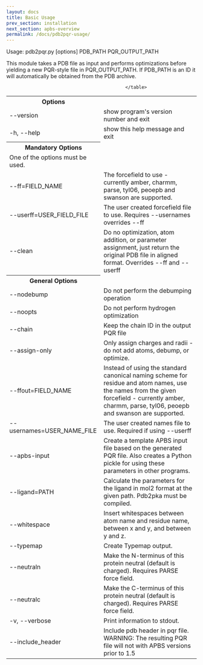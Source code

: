 ```yaml
---
layout: docs
title: Basic Usage
prev_section: installation
next_section: apbs-overview
permalink: /docs/pdb2pqr-usage/
---
```


Usage: pdb2pqr.py [options] PDB_PATH PQR_OUTPUT_PATH

This module takes a PDB file as input and performs optimizations before
yielding a new PQR-style file in PQR_OUTPUT_PATH. If PDB_PATH is an ID it will
automatically be obtained from the PDB archive.

<table><th>Options</th>
	<tr><td>--version</td><td>           show program's version number and exit</td></tr>
	<tr><td>-h, --help</td><td>         show this help message and exit</td></tr>
	<th>Mandatory Options</th>
	<tr><td>One of the options must be used.</td></tr>
	<tr><td>--ff=FIELD_NAME</td><td> The forcefield to use - currently amber, charmm,
		parse, tyl06, peoepb and swanson are supported.</td></tr>
		<tr><td>    --userff=USER_FIELD_FILE</td><td>The user created forcefield file to use. Requires
			--usernames overrides --ff</td></tr>
			<tr><td>    --clean   </td><td>Do no optimization, atom addition, or parameter
				assignment, just return the original PDB file in
				aligned format. Overrides --ff and --userff</td></tr>
				<th>General Options</th>
				<tr><td>--nodebump</td><td>Do not perform the debumping operation</td></tr>
				<tr><td>--noopts</td><td>Do not perform hydrogen optimization</td></tr>
				<tr><td>--chain</td><td>Keep the chain ID in the output PQR file</td></tr>
				<tr><td>--assign-only </td><td>Only assign charges and radii - do not add atoms,
					debump, or optimize.</td></tr>
					<tr><td>--ffout=FIELD_NAME</td><td>Instead of using the standard canonical naming scheme
						for residue and atom names, use the names from the
						given forcefield - currently amber, charmm, parse,
						tyl06, peoepb and swanson are supported.</td></tr>
						<tr><td>--usernames=USER_NAME_FILE</td><td>The user created names file to use. Required if using
							--userff</td></tr>
							<tr><td>--apbs-input</td><td>Create a template APBS input file based on the
								generated PQR file.  Also creates a Python pickle for
								using these parameters in other programs.</td></tr>
								<tr><td>--ligand=PATH </td><td>Calculate the parameters for the ligand in mol2 format
									at the given path. Pdb2pka must be compiled.</td></tr>
									<tr><td>--whitespace</td><td>Insert whitespaces between atom name and residue name,
										between x and y, and between y and z.</td></tr>
										<tr><td>--typemap</td><td>Create Typemap output.</td></tr>
										<tr><td>--neutraln</td><td>Make the N-terminus of this protein neutral (default
											is charged). Requires PARSE force field.</td></tr>
											<tr><td>--neutralc</td><td>Make the C-terminus of this protein neutral (default
												is charged). Requires PARSE force field.</td></tr>
												<tr><td>-v, --verbose</td><td>Print information to stdout.</td></tr>
												<tr><td>--include_header</td><td>Include pdb header in pqr file. WARNING: The resulting
													PQR file will not with APBS versions prior to 1.5</td></tr>

												</table>